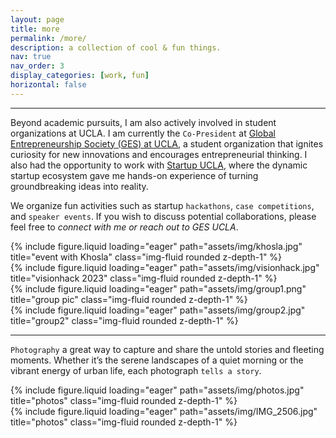 ```yaml
---
layout: page
title: more
permalink: /more/
description: a collection of cool & fun things.
nav: true
nav_order: 3
display_categories: [work, fun]
horizontal: false
---
```


---

Beyond academic pursuits, I am also actively involved in student organizations at UCLA. I am currently the `Co-President` at [Global Entrepreneurship Society (GES) at UCLA](https://gesatucla.org/), a student organization that ignites curiosity for new innovations and encourages entrepreneurial thinking. I also had the opportunity to work with [Startup UCLA](https://startupucla.com/), where the dynamic startup ecosystem gave me hands-on experience of turning groundbreaking ideas into reality.

We organize fun activities such as startup `hackathons`, `case competitions`, and `speaker events`. If you wish to discuss potential collaborations, please feel free to *connect with me or reach out to GES UCLA*.


<div class="row">
    <div class="col-sm mt-3 mt-md-0">
        {% include figure.liquid loading="eager" path="assets/img/khosla.jpg" title="event with Khosla" class="img-fluid rounded z-depth-1" %}
    </div>
    <div class="col-sm mt-3 mt-md-0">
        {% include figure.liquid loading="eager" path="assets/img/visionhack.jpg" title="visionhack 2023" class="img-fluid rounded z-depth-1" %}
    </div>
    <div class="col-sm mt-3 mt-md-0">
        {% include figure.liquid loading="eager" path="assets/img/group1.png" title="group pic" class="img-fluid rounded z-depth-1" %}
    </div>
</div>
<div class="row">
    <div class="col-sm mt-3 mt-md-0">
        {% include figure.liquid loading="eager" path="assets/img/group2.jpg" title="group2" class="img-fluid rounded z-depth-1" %}
    </div>
</div>

---
`Photography` a great way to capture and share the untold stories and fleeting moments. Whether it’s the serene landscapes of a quiet morning or the vibrant energy of urban life, each photograph `tells a story`.

<div class="row">
    <div class="col-sm mt-3 mt-md-0">
        {% include figure.liquid loading="eager" path="assets/img/photos.jpg" title="photos" class="img-fluid rounded z-depth-1" %}
    </div>
</div>
<div class="row">
    <div class="col-sm mt-3 mt-md-0">
        {% include figure.liquid loading="eager" path="assets/img/IMG_2506.jpg" title="photos" class="img-fluid rounded z-depth-1" %}
    </div>
</div>
